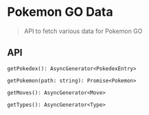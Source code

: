 # Pokemon GO Data

> API to fetch various data for Pokemon GO

## API

`getPokedex(): AsyncGenerator<PokedexEntry>`

`getPokemon(path: string): Promise<Pokemon>`

`getMoves(): AsyncGenerator<Move>`

`getTypes(): AsyncGenerator<Type>`
